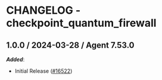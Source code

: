 # CHANGELOG - checkpoint_quantum_firewall

<!-- towncrier release notes start -->

## 1.0.0 / 2024-03-28 / Agent 7.53.0

***Added***:

* Initial Release ([#16522](https://github.com/DataDog/integrations-core/pull/16522))